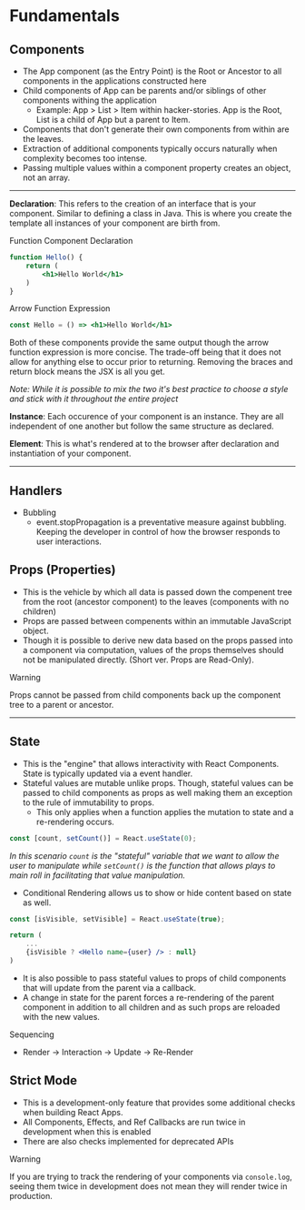 # Fundamentals

## Components

* The App component (as the Entry Point) is the Root or Ancestor to all components in the applications constructed here
* Child components of App can be parents and/or siblings of other components withing the application
    * Example: App > List > Item within hacker-stories. App is the Root, List is a child of App but a parent to Item.
* Components that don't generate their own components from within are the leaves. 
* Extraction of additional components typically occurs naturally when complexity becomes too intense.
* Passing multiple values within a component property creates an object, not an array.
---

**Declaration**: This refers to the creation of an interface that is your component. Similar to defining a class in Java. This is where you create the template all instances of your component are birth from. 

Function Component Declaration

```jsx 
function Hello() { 
    return (
        <h1>Hello World</h1>
    )
}
```


Arrow Function Expression

```jsx
const Hello = () => <h1>Hello World</h1>
```
Both of these components provide the same output though the arrow function expression is more concise. 
The trade-off being that it does not allow for anything else to occur prior to returning. 
Removing the braces and return block means the JSX is all you get. 

*Note: While it is possible to mix the two it's best practice to choose a style and stick with it throughout the entire project*
            
**Instance**: Each occurence of your component is an instance. They are all independent of one another but follow the same structure as declared. 

**Element**: This is what's rendered at to the browser after declaration and instantiation of your component. 

---
## Handlers
* Bubbling
    * event.stopPropagation is a preventative measure against bubbling. Keeping the developer in control of how the browser responds to user interactions. 

## Props (Properties)
- This is the vehicle by which all data is passed down the compenent tree from the root (ancestor component) to the leaves (components with no children)
- Props are passed between compenents within an immutable JavaScript object. 
- Though it is possible to derive new data based on the props passed into a component via computation, values of the props themselves should not be manipulated directly. (Short ver. Props are Read-Only).

> [!WARNING]
> Props cannot be passed from child components back up the component tree to a parent or ancestor.


---
## State
- This is the "engine" that allows interactivity with React Components. State is typically updated via a event handler.
- Stateful values are mutable unlike props. Though, stateful values can be passed to child components as props as well making them an exception to the rule of immutability to props. 
    - This only applies when a function applies the mutation to state and a re-rendering occurs. 
```jsx
const [count, setCount()] = React.useState(0);
```
*In this scenario `count` is the "stateful" variable that we want to allow the user to manipulate while `setCount()` is the function that allows plays to main roll in facilitating that value manipulation.*



- Conditional Rendering allows us to show or hide content based on state as well.
```jsx
const [isVisible, setVisible] = React.useState(true);

return (
    ...
    {isVisible ? <Hello name={user} /> : null}
)
```
- It is also possible to pass stateful values to props of child components that will update from the parent via a callback. 
- A change in state for the parent forces a re-rendering of the parent component in addition to all children and as such props are reloaded with the new values. 

Sequencing 
- Render &rarr; Interaction &rarr; Update &rarr; Re-Render

## Strict Mode
- This is a development-only feature that provides some additional checks when building React Apps. 
- All Components, Effects, and Ref Callbacks are run twice in development when this is enabled
- There are also checks implemented for deprecated APIs

> [!WARNING]
> If you are trying to track the rendering of your components via `console.log`, seeing them twice in development does not mean they will render twice in production.  